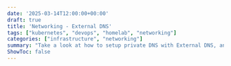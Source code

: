 ```yaml
---
date: '2025-03-14T12:00:00+00:00'
draft: true
title: 'Networking - External DNS'
tags: ["kubernetes", "devops", "homelab", "networking"]
categories: ["infrastructure", "networking"]
summary: "Take a look at how to setup private DNS with External DNS, and basics about this component"
ShowToc: false
---
```

